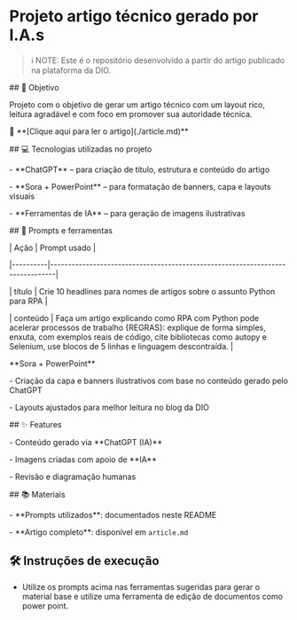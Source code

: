 # Projeto artigo técnico gerado por I.A.s  

> ℹ️ NOTE: Este é o repositório desenvolvido a partir do artigo publicado na plataforma da DIO.  



\## 🎯 Objetivo  

Projeto com o objetivo de gerar um artigo técnico com um layout rico, leitura agradável e com foco em promover sua autoridade técnica.  



📕 \*\*\[Clique aqui para ler o artigo](./article.md)\*\*  



\## 💻 Tecnologias utilizadas no projeto  

\- \*\*ChatGPT\*\* – para criação de título, estrutura e conteúdo do artigo  

\- \*\*Sora + PowerPoint\*\* – para formatação de banners, capa e layouts visuais  

\- \*\*Ferramentas de IA\*\* – para geração de imagens ilustrativas  



\## 📄 Prompts e ferramentas  





| Ação     | Prompt usado                                                                 |

|----------|-------------------------------------------------------------------------------|

| título   | Crie 10 headlines para nomes de artigos sobre o assunto Python para RPA        |

| conteúdo | Faça um artigo explicando como RPA com Python pode acelerar processos de trabalho {REGRAS}: explique de forma simples, enxuta, com exemplos reais de código, cite bibliotecas como autopy e Selenium, use blocos de 5 linhas e linguagem descontraída. |



\*\*Sora + PowerPoint\*\*  



\- Criação da capa e banners ilustrativos com base no conteúdo gerado pelo ChatGPT  

\- Layouts ajustados para melhor leitura no blog da DIO  



\## ✨ Features  

\- Conteúdo gerado via \*\*ChatGPT (IA)\*\*  

\- Imagens criadas com apoio de \*\*IA\*\*  

\- Revisão e diagramação humanas 



\## 📚 Materiais  

\- \*\*Prompts utilizados\*\*: documentados neste README  

\- \*\*Artigo completo\*\*: disponível em `article.md`  



## 🛠️ Instruções de execução  

- Utilize os prompts acima nas ferramentas sugeridas para gerar o material base e utilize uma ferramenta de edição de documentos como power point.

